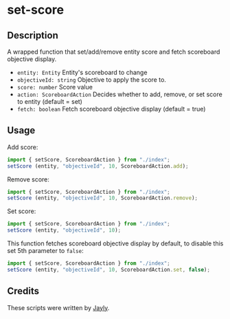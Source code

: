 # set-score

## Description

A wrapped function that set/add/remove entity score and fetch scoreboard objective display.

- `entity: Entity` Entity's scoreboard to change
- `objectiveId: string` Objective to apply the score to.
- `score: number` Score value
- `action: ScoreboardAction` Decides whether to add, remove, or set score to entity (default = set)
- `fetch: boolean` Fetch scoreboard objective display (default = true)

## Usage

Add score:

```js
import { setScore, ScoreboardAction } from "./index";
setScore (entity, "objectiveId", 10, ScoreboardAction.add);
```

Remove score:

```js
import { setScore, ScoreboardAction } from "./index";
setScore (entity, "objectiveId", 10, ScoreboardAction.remove);
```

Set score:

```js
import { setScore, ScoreboardAction } from "./index";
setScore (entity, "objectiveId", 10);
```

This function fetches scoreboard objective display by default, to disable this set 5th parameter to `false`:

```js
import { setScore, ScoreboardAction } from "./index";
setScore (entity, "objectiveId", 10, ScoreboardAction.set, false);
```

## Credits

These scripts were written by [Jayly](https://github.com/JaylyDev).
